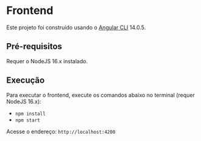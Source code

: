 # Frontend

Este projeto foi construído usando o [Angular CLI](https://github.com/angular/angular-cli) 14.0.5.

## Pré-requisitos

Requer o NodeJS 16.x instalado.

## Execução

Para executar o frontend, execute os comandos abaixo no terminal (requer NodeJS 16.x):
* `npm install`
* `npm start`

Acesse o endereço: `http://localhost:4200`